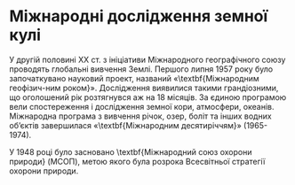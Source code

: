 # Міжнародні дослідження земної кулі

У другій половині XX ст. з ініціативи Міжнародного географічного союзу проводять глобальні вивчення Землі. Першого липня 1957 року було  започаткувано науковий проект, названий «\textbf{Міжнародним геофізич-ним роком}». Дослідження виявилися такими грандіозними, що оголошений рік розтягнувся аж на 18 місяців. За єдиною програмою вели спостереження і дослідження земної кори, атмосфери, океанів. Міжнародна програма з вивчення річок, озер, боліт та інших водних об’єктів завершилася «\textbf{Міжнародним десятиріччям}» (1965-1974). 

У 1948 році було засновано \textbf{Міжнародний союз охорони природи} (МСОП), метою якого була розрока Всесвітньої стратегії охорони природи. 
